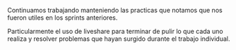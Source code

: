 Continuamos trabajando manteniendo las practicas que notamos que nos fueron utiles en los sprints anteriores.

Particularmente el uso de liveshare para terminar de pulir lo que cada uno realiza y resolver problemas que hayan surgido durante el trabajo individual.